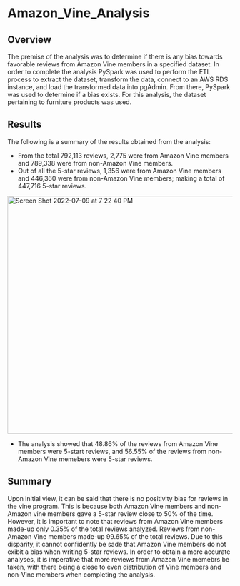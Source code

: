 # Amazon_Vine_Analysis

## Overview
The premise of the analysis was to determine if there is any bias towards favorable reviews from Amazon Vine members in a specified dataset. In order to complete the analysis PySpark was used to perform the ETL process to extract the dataset, transform the data, connect to an AWS RDS instance, and load the transformed data into pgAdmin. From there, PySpark was used to determine if a bias exists. For this analysis, the dataset pertaining to furniture products was used. 

## Results
The following is a summary of the results obtained from the analysis:
- From the total 792,113 reviews, 2,775 were from Amazon Vine members and 789,338 were from non-Amazon Vine members.
- Out of all the 5-star reviews, 1,356 were from Amazon Vine members and 446,360 were from non-Amazon Vine members; making a total of 447,716 5-star reviews.
<img width="533" alt="Screen Shot 2022-07-09 at 7 22 40 PM" src="https://user-images.githubusercontent.com/86126331/178125632-a230eefc-4ca4-4d3d-878a-9b319938a720.png">


- The analysis showed that 48.86% of the reviews from Amazon Vine members were 5-start reviews, and 56.55% of the reviews from non-Amazon Vine memebers were 5-star reviews.

## Summary
Upon initial view, it can be said that there is no positivity bias for reviews in the vine program. This is because both Amazon Vine members and non-Amazon vine members gave a 5-star review close to 50% of the time. However, it is important to note that reviews from Amazon Vine members made-up only 0.35% of the total reviews analyzed. Reviews from non-Amazon Vine members made-up 99.65% of the total reviews. Due to this disparity, it cannot confidently be sade that Amazon Vine members do not exibit a bias when writing 5-star reviews. In order to obtain a more accurate analyses, it is imperative that more reviews from Amazon Vine memebrs be taken, with there being a close to even distribution of Vine members and non-Vine members when completing the analysis.
